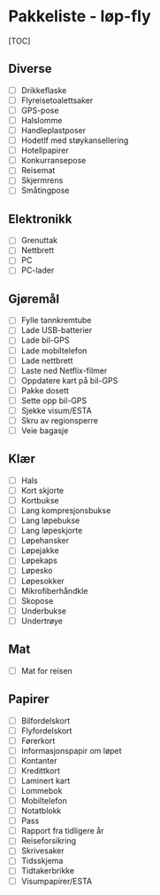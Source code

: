 # Pakkeliste - løp-fly
[TOC]
## Diverse
- [ ] Drikkeflaske
- [ ] Flyreisetoalettsaker
- [ ] GPS-pose
- [ ] Halslomme
- [ ] Handleplastposer
- [ ] Hodetlf med støykansellering
- [ ] Hotellpapirer
- [ ] Konkurransepose
- [ ] Reisemat
- [ ] Skjermrens
- [ ] Småtingpose
## Elektronikk
- [ ] Grenuttak
- [ ] Nettbrett
- [ ] PC
- [ ] PC-lader
## Gjøremål
- [ ] Fylle tannkremtube
- [ ] Lade USB-batterier
- [ ] Lade bil-GPS
- [ ] Lade mobiltelefon
- [ ] Lade nettbrett
- [ ] Laste ned Netflix-filmer
- [ ] Oppdatere kart på bil-GPS
- [ ] Pakke dosett
- [ ] Sette opp bil-GPS
- [ ] Sjekke visum/ESTA
- [ ] Skru av regionsperre
- [ ] Veie bagasje
## Klær
- [ ] Hals
- [ ] Kort skjorte
- [ ] Kortbukse
- [ ] Lang kompresjonsbukse
- [ ] Lang løpebukse
- [ ] Lang løpeskjorte
- [ ] Løpehansker
- [ ] Løpejakke
- [ ] Løpekaps
- [ ] Løpesko
- [ ] Løpesokker
- [ ] Mikrofiberhåndkle
- [ ] Skopose
- [ ] Underbukse
- [ ] Undertrøye
## Mat
- [ ] Mat for reisen
## Papirer
- [ ] Bilfordelskort
- [ ] Flyfordelskort
- [ ] Førerkort
- [ ] Informasjonspapir om løpet
- [ ] Kontanter
- [ ] Kredittkort
- [ ] Laminert kart
- [ ] Lommebok
- [ ] Mobiltelefon
- [ ] Notatblokk
- [ ] Pass
- [ ] Rapport fra tidligere år
- [ ] Reiseforsikring
- [ ] Skrivesaker
- [ ] Tidsskjema
- [ ] Tidtakerbrikke
- [ ] Visumpapirer/ESTA
